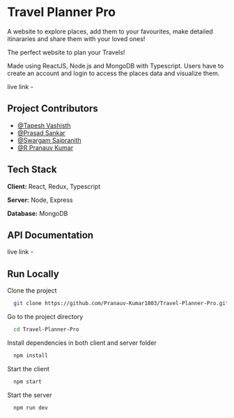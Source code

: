 
# Travel Planner Pro

A website to explore places, add them to your favourites, make detailed itinararies and share them with your loved ones!

The perfect website to plan your Travels!

Made using ReactJS, Node.js and MongoDB with Typescript.
Users have to create an account and login to access the places data and visualize them.

live link - 

## Project Contributors

- [@Tapesh Vashisth](https://github.com/Tapesh-Vashisth)
- [@Prasad Sankar](https://github.com/Prasad-178)
- [@Swargam Saipranith](https://github.com/saipranithswargam)
- [@R Pranauv Kumar](https://github.com/Pranauv-Kumar1803)

## Tech Stack

**Client:** React, Redux, Typescript

**Server:** Node, Express

**Database:** MongoDB

## API Documentation

live link - 

## Run Locally

Clone the project

```bash
  git clone https://github.com/Pranauv-Kumar1803/Travel-Planner-Pro.git
```

Go to the project directory

```bash
  cd Travel-Planner-Pro
```

Install dependencies in both client and server folder

```bash
  npm install
```

Start the client

```bash
  npm start
```

Start the server

```bash
  npm run dev
```
